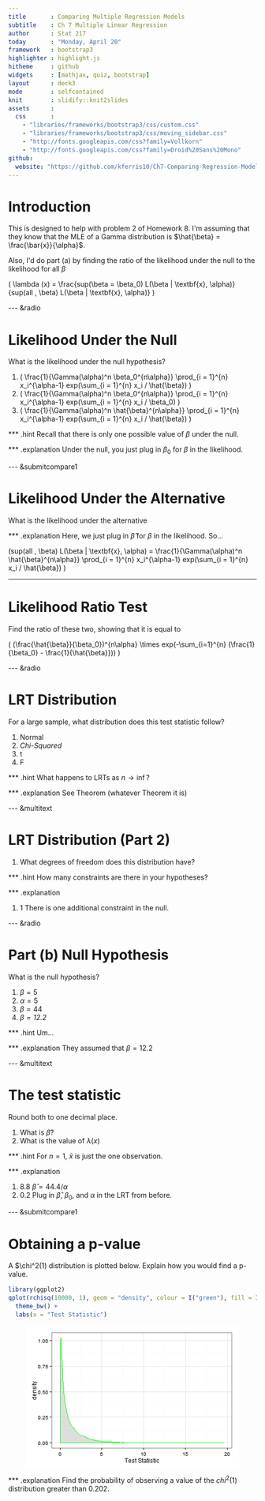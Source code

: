 ```yaml
---
title       : Comparing Multiple Regression Models
subtitle    : Ch 7 Multiple Linear Regression
author      : Stat 217
today       : "Monday, April 20"
framework   : bootstrap3
highlighter : highlight.js 
hitheme     : github      
widgets     : [mathjax, quiz, bootstrap]
layout      : deck3
mode        : selfcontained 
knit        : slidify::knit2slides
assets      : 
  css       : 
    - "libraries/frameworks/bootstrap3/css/custom.css"
    - "libraries/frameworks/bootstrap3/css/moving_sidebar.css"
    - "http://fonts.googleapis.com/css?family=Vollkorn"
    - "http://fonts.googleapis.com/css?family=Droid%20Sans%20Mono"
github:
  website: "https://github.com/kferris10/Ch7-Comparing-Regression-Models"
---
```




# Introduction

This is designed to help with problem 2 of Homework 8.  I'm assuming that they know that the MLE of a Gamma distribution is $\hat{\beta} = \frac{\bar{x}}{\alpha}$.

Also, I'd do part (a) by finding the ratio of the likelihood under the null to the likelihood for all $\beta$

\( \lambda (x) = \frac{sup(\beta = \beta_0) L(\beta | \textbf{x}, \alpha)}{sup(all \, \beta) L(\beta | \textbf{x}, \alpha)} \)

--- &radio
# Likelihood Under the Null

What is the likelihood under the null hypothesis?

1. \( \frac{1}{\Gamma(\alpha)^n \beta_0^{n\alpha}} \prod_{i = 1}^{n} x_i^{\alpha-1} exp(\sum_{i = 1}^{n} x_i / \hat{\beta}) \)
2. \( \frac{1}{\Gamma(\alpha)^n \beta_0^{n\alpha}} \prod_{i = 1}^{n} x_i^{\alpha-1} exp(\sum_{i = 1}^{n} x_i / \beta_0) \)
3. \( \frac{1}{\Gamma(\alpha)^n \hat{\beta}^{n\alpha}} \prod_{i = 1}^{n} x_i^{\alpha-1} exp(\sum_{i = 1}^{n} x_i / \hat{\beta}) \)

*** .hint
Recall that there is only one possible value of $\beta$ under the null.

*** .explanation
Under the null, you just plug in $\beta_0$ for $\beta$ in the likelihood.

--- &submitcompare1
# Likelihood Under the Alternative

What is the likelihood under the alternative

*** .explanation
Here, we just plug in $\hat{\beta}$ for $\beta$ in the likelihood.  So...

\(sup(all \, \beta) L(\beta | \textbf{x}, \alpha) =  \frac{1}{\Gamma(\alpha)^n \hat{\beta}^{n\alpha}} \prod_{i = 1}^{n} x_i^{\alpha-1} exp(\sum_{i = 1}^{n} x_i / \hat{\beta}) \)

---
# Likelihood Ratio Test

Find the ratio of these two, showing that it is equal to 

\( (\frac{\hat{\beta}}{\beta_0})^{n\alpha} \times exp(-\sum_{i=1}^{n} (\frac{1}{\beta_0} - \frac{1}{\hat{\beta}})) \)

--- &radio
# LRT Distribution

For a large sample, what distribution does this test statistic follow?

1. Normal
2. _Chi-Squared_
3. t
4. F

*** .hint
What happens to LRTs as $n \rightarrow \inf$?

*** .explanation
See Theorem (whatever Theorem it is)

--- &multitext
# LRT Distribution (Part 2)

1. What degrees of freedom does this distribution have?

*** .hint
How many constraints are there in your hypotheses?

*** .explanation
1. <span class = "answer">1</span>
There is one additional constraint in the null.

--- &radio
# Part (b) Null Hypothesis

What is the null hypothesis?

1. $\beta = 5$
2. $\alpha = 5$
3. $\beta = 44$
4. _$\beta = 12.2$_

*** .hint
Um...

*** .explanation
They assumed that $\beta = 12.2$ 

--- &multitext
# The test statistic

Round both to one decimal place.

1. What is $\hat{\beta}$?
2. What is the value of $\lambda (x)$

*** .hint
For $n = 1$, $\bar{x}$ is just the one observation.

*** .explanation
1. <span class = "answer">8.8</span>
$\hat{\beta} = 44.4 / \alpha$
2. <span class = "answer">0.2</span>
Plug in $\hat{\beta}$, $\beta_0$, and $\alpha$ in the LRT from before.

--- &submitcompare1
# Obtaining a p-value

A $\chi^2(1) distribution is plotted below.  Explain how you would find a p-value.


```r
library(ggplot2)
qplot(rchisq(10000, 1), geom = "density", colour = I("green"), fill = I("grey"), alpha = I(.5)) + 
  theme_bw() + 
  labs(x = "Test Statistic")
```

<img src="assets/fig/chisq1-1.png" title="plot of chunk chisq1" alt="plot of chunk chisq1" style="display: block; margin: auto;" />

*** .explanation
Find the probability of observing a value of the $chi^2(1)$ distribution greater than 0.202.











